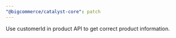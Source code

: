```yaml
---
"@bigcommerce/catalyst-core": patch
---
```


Use customerId in product API to get correct product information.
